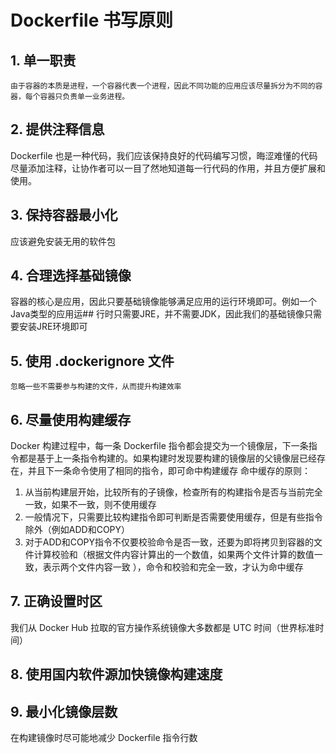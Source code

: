 # Dockerfile 书写原则
## 1. 单一职责
    由于容器的本质是进程，一个容器代表一个进程，因此不同功能的应用应该尽量拆分为不同的容器，每个容器只负责单一业务进程。
## 2. 提供注释信息
   Dockerfile 也是一种代码，我们应该保持良好的代码编写习惯，晦涩难懂的代码尽量添加注释，让协作者可以一目了然地知道每一行代码的作用，并且方便扩展和使用。
## 3. 保持容器最小化
   应该避免安装无用的软件包
## 4. 合理选择基础镜像
   容器的核心是应用，因此只要基础镜像能够满足应用的运行环境即可。例如一个Java类型的应用运## 行时只需要JRE，并不需要JDK，因此我们的基础镜像只需要安装JRE环境即可
## 5. 使用 .dockerignore 文件
    忽略一些不需要参与构建的文件，从而提升构建效率
## 6. 尽量使用构建缓存
Docker 构建过程中，每一条 Dockerfile 指令都会提交为一个镜像层，下一条指令都是基于上一条指令构建的。如果构建时发现要构建的镜像层的父镜像层已经存在，并且下一条命令使用了相同的指令，即可命中构建缓存
命中缓存的原则：
1. 从当前构建层开始，比较所有的子镜像，检查所有的构建指令是否与当前完全一致，如果不一致，则不使用缓存
2. 一般情况下，只需要比较构建指令即可判断是否需要使用缓存，但是有些指令除外（例如ADD和COPY）
3. 对于ADD和COPY指令不仅要校验命令是否一致，还要为即将拷贝到容器的文件计算校验和（根据文件内容计算出的一个数值，如果两个文件计算的数值一致，表示两个文件内容一致 ），命令和校验和完全一致，才认为命中缓存
## 7. 正确设置时区
我们从 Docker Hub 拉取的官方操作系统镜像大多数都是 UTC 时间（世界标准时间）
## 8. 使用国内软件源加快镜像构建速度
## 9. 最小化镜像层数
在构建镜像时尽可能地减少 Dockerfile 指令行数
